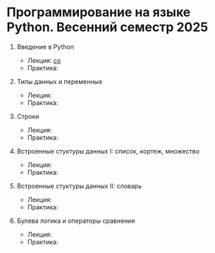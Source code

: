 # Программирование на языке Python. Весенний семестр 2025

1. Введение в Python

    * Лекция: [co](https://colab.research.google.com/github/ds-course-alexiv/Intro_Python/blob/main/lect_1.ipynb)
    * Практика:

2. Типы данных и переменные
    * Лекция:
    * Практика:
3. Строки
    * Лекция:
    * Практика:
4. Встроенные стуктуры данных I: список, кортеж, множество
    * Лекция:
    * Практика:
5. Встроенные стуктуры данных II: словарь

    * Лекция:
    * Практика:
    
6. Булева логика и операторы сравнения
    * Лекция:
    * Практика: